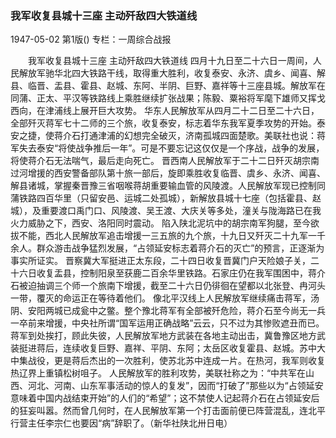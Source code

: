 ### 我军收复县城十三座  主动歼敌四大铁道线

1947-05-02
第1版()
专栏：一周综合战报

　　我军收复县城十三座  主动歼敌四大铁道线
    四月十九日至二十六日一周间，人民解放军驰华北四大铁路干线，取得重大胜利，收复泰安、永济、虞乡、闻喜、解县、临晋、盂县、霍县、赵城、东阿、半阴、巨野、嘉祥等十三座县城。解放军在同蒲、正太、平汉等铁路线上乘胜继续扩张战果；陈毅、粟裕将军麾下雄师又挥戈西向，在津浦线上展开巨大攻势。
    华东人民解放军从四月二十二日至二十六日，全部歼灭蒋军七十二师的三个旅，收复泰安，标志着华东我军夏季攻势的开始。泰安之捷，使蒋介石打通津浦的幻想完全破灭，济南孤城四面楚歌。美联社也说：蒋军失去泰安“将使战争推后一年”。可是不要忘记这仅仅是一个序战，战争的发展，将使蒋介石无法喘气，最后走向死亡。
    晋西南人民解放军于二十二日歼灭胡宗南过河增援的西安警备部队第十旅一部后，旋即乘胜收复临晋、虞乡、永济、闻喜、解县诸城，掌握秦晋豫三省咽喉蒋胡重要输血管的风陵渡。人民解放军现已控制同蒲铁路四百华里（只留安邑、运城二处孤城），新解放县城十七座（包括霍县、赵城），及重要渡口禹门口、风陵渡、吴王渡、大庆关等多处，潼关与陇海路已在我火力威胁之下，西安、洛阳同时震动。
    陷入陕北泥坑中的胡宗南军狗腿，至今欲拔不能，西北人民解放军追击增援一三五旅的九个旅，十九日又歼灭二十九军一千余人。群众游击战争猛烈发展，“占领延安标志着蒋介石的灭亡”的预言，正逐渐为事实所证实。
    晋察冀大军挺进正太东段，二十四日收复晋冀门户天险娘子关，二十六日收复盂县，控制阳泉至获鹿二百余华里铁路。石家庄仍在我军围困中，蒋介石被迫抽调三个师一个旅南下增援，截至二十六日仍徘徊在望都以北张登、冉河头一带，覆灭的命运正在等待着他们。
    像北平汉线上人民解放军继续痛击蒋军，汤阴、安阳两城已成瓮中之鳖。整个豫北蒋军有全部被歼危险，蒋介石至今尚无一兵一卒前来增援，中央社所谓“国军运用正确战略”云云，只不过为其惨败遮丑而已。
    蒋军到处挨打，顾此失彼，人民解放军地方武装在各地主动出击，冀鲁豫区地方武装挺进蒋后，连续收复巨野、嘉祥、平阴、东阿；太岳区收复霍县、赵城。苏中大中集战役，更是蒋后杰出的一次胜利，使苏北苏中连成一片。在热河，我军则收复热辽界上重镇松树咀子。
    人民解放军的胜利攻势，美联社称之为：“中共军在山西、河北、河南、山东军事活动的惊人的复发”，因而“打破了”那些以为“占领延安意味着中国内战结束开始”的人们的“希望”；这不禁使人记起蒋介石在占领延安后的狂妄叫嚣。然而曾几何时，在人民解放军第一个打击面前便已阵营混乱，连北平行营主任李宗仁也要因“病”辞职了。（新华社陕北卅日电）
